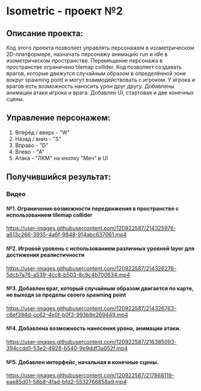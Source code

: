 # Isometric - проект №2
## Описание проекта:
Код этого проекта позволяет управлять персонажем в изометрическом 2D-платформере, назначать персонажу анимацию run и idle в изометрическом пространстве. Перемещение персонажа в пространстве ограничено tilemap collider. Код позволяет создавать врагов, которые движутся случайным образом в определённой зоне вокруг spawning point и могут взаимодействовать с игроком. У игрока и врагов есть возможность наносить урон друг другу. Добавлены анимации атаки игрока и врага. Добавлен UI, стартовая и две конечных сцены.

## Управление персонажем:
1. Вперёд / вверх - "W"
2. Назад / вниз - "S"
3. Вправо - "D"
4. Влево - "A"
5. Атака - "ЛКМ" на кнопку "Меч" в UI

## Получившийся результат:
### Видео
#### №1. Ограничение возможности передвижения в пространстве с использованием tilemap collider
https://user-images.githubusercontent.com/120922587/214325976-a613c266-3935-4a6f-9848-914abc637061.mp4
#### №2. Игровой уровень с использованием различных уровней layer для достижения реалистичности 
https://user-images.githubusercontent.com/120922587/214326276-5dcb7a76-a539-4cc8-b503-8c9c4b700634.mp4
#### №3. Добавлен враг, который случайным образом двигается по карте, не выходя за пределы своего spawning point
https://user-images.githubusercontent.com/120922587/214326763-c6ef394d-cc62-4e0f-b0f3-993b9e269449.mp4
#### №4. Добавлена возможность нанесения урона, анимации атаки.
https://user-images.githubusercontent.com/120922587/216385093-394ccdd1-53e2-4928-b540-9e9ddf3a052f.mp4
#### №5. Добавлен интерфейс, начальная и конечные сцены.
https://user-images.githubusercontent.com/120922587/217868119-eae85d01-58b8-4fad-bfd2-5532766858a9.mp4

